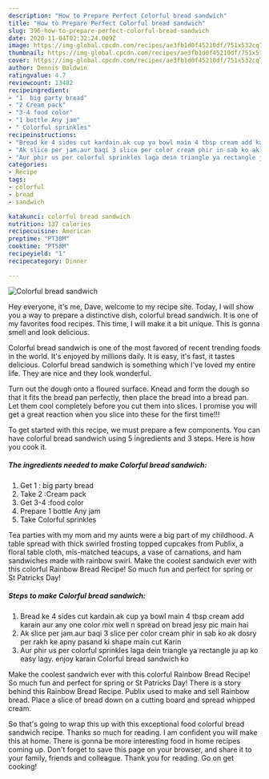 ```yaml
---
description: "How to Prepare Perfect Colorful bread sandwich"
title: "How to Prepare Perfect Colorful bread sandwich"
slug: 396-how-to-prepare-perfect-colorful-bread-sandwich
date: 2020-11-04T02:32:24.009Z
image: https://img-global.cpcdn.com/recipes/ae3fb1d0f45210df/751x532cq70/colorful-bread-sandwich-recipe-main-photo.jpg
thumbnail: https://img-global.cpcdn.com/recipes/ae3fb1d0f45210df/751x532cq70/colorful-bread-sandwich-recipe-main-photo.jpg
cover: https://img-global.cpcdn.com/recipes/ae3fb1d0f45210df/751x532cq70/colorful-bread-sandwich-recipe-main-photo.jpg
author: Dennis Baldwin
ratingvalue: 4.7
reviewcount: 13482
recipeingredient:
- "1  big party bread"
- "2 Cream pack"
- "3-4 food color"
- "1 bottle Any jam"
- " Colorful sprinkles"
recipeinstructions:
- "Bread ke 4 sides cut kardain.ak cup ya bowl main 4 tbsp cream add karain aur any one color mix well n spread on bread jesy pic main hai"
- "Ak slice per jam.aur baqi 3 slice per color cream phir in sab ko ak dosry per rakh ke apny pasand ki shape main cut Karin"
- "Aur phir us per colorful sprinkles laga dein triangle ya rectangle ju ap ko easy lagy. enjoy karain Colorful bread sandwich ko"
categories:
- Recipe
tags:
- colorful
- bread
- sandwich

katakunci: colorful bread sandwich 
nutrition: 137 calories
recipecuisine: American
preptime: "PT30M"
cooktime: "PT58M"
recipeyield: "1"
recipecategory: Dinner

---
```



![Colorful bread sandwich](https://img-global.cpcdn.com/recipes/ae3fb1d0f45210df/751x532cq70/colorful-bread-sandwich-recipe-main-photo.jpg)

Hey everyone, it's me, Dave, welcome to my recipe site. Today, I will show you a way to prepare a distinctive dish, colorful bread sandwich. It is one of my favorites food recipes. This time, I will make it a bit unique. This is gonna smell and look delicious.

Colorful bread sandwich is one of the most favored of recent trending foods in the world. It's enjoyed by millions daily. It is easy, it's fast, it tastes delicious. Colorful bread sandwich is something which I've loved my entire life. They are nice and they look wonderful.

Turn out the dough onto a floured surface. Knead and form the dough so that it fits the bread pan perfectly, then place the bread into a bread pan. Let them cool completely before you cut them into slices. I promise you will get a great reaction when you slice into these for the first time!!!


To get started with this recipe, we must prepare a few components. You can have colorful bread sandwich using 5 ingredients and 3 steps. Here is how you cook it.

<!--inarticleads1-->

##### The ingredients needed to make Colorful bread sandwich:

1. Get 1 : big party bread
1. Take 2 :Cream pack
1. Get 3-4 :food color
1. Prepare 1 bottle Any jam
1. Take  Colorful sprinkles


Tea parties with my mom and my aunts were a big part of my childhood. A table spread with thick swirled frosting topped cupcakes from Publix, a floral table cloth, mis-matched teacups, a vase of carnations, and ham sandwiches made with rainbow swirl. Make the coolest sandwich ever with this colorful Rainbow Bread Recipe! So much fun and perfect for spring or St Patricks Day! 

<!--inarticleads2-->

##### Steps to make Colorful bread sandwich:

1. Bread ke 4 sides cut kardain.ak cup ya bowl main 4 tbsp cream add karain aur any one color mix well n spread on bread jesy pic main hai
1. Ak slice per jam.aur baqi 3 slice per color cream phir in sab ko ak dosry per rakh ke apny pasand ki shape main cut Karin
1. Aur phir us per colorful sprinkles laga dein triangle ya rectangle ju ap ko easy lagy. enjoy karain Colorful bread sandwich ko


Make the coolest sandwich ever with this colorful Rainbow Bread Recipe! So much fun and perfect for spring or St Patricks Day! There is a story behind this Rainbow Bread Recipe. Publix used to make and sell Rainbow bread. Place a slice of bread down on a cutting board and spread whipped cream. 

So that's going to wrap this up with this exceptional food colorful bread sandwich recipe. Thanks so much for reading. I am confident you will make this at home. There is gonna be more interesting food in home recipes coming up. Don't forget to save this page on your browser, and share it to your family, friends and colleague. Thank you for reading. Go on get cooking!

